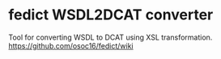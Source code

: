 # fedict WSDL2DCAT converter
Tool for converting WSDL to DCAT using XSL transformation.
https://github.com/osoc16/fedict/wiki
